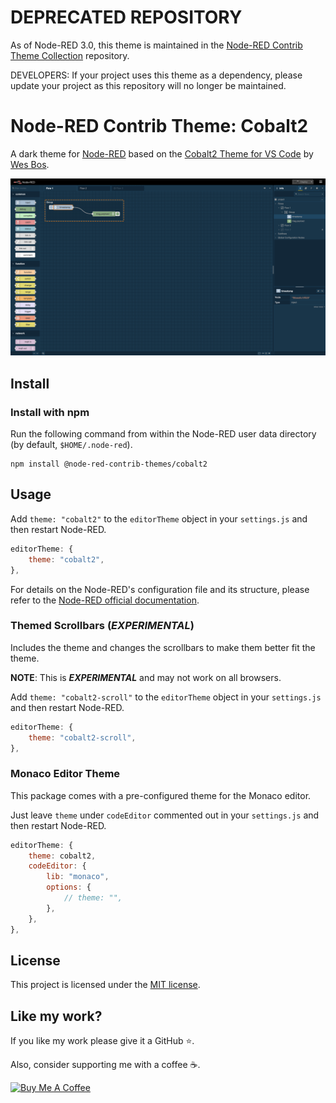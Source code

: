 # DEPRECATED REPOSITORY

As of Node-RED 3.0, this theme is maintained in the [Node-RED Contrib Theme Collection](https://github.com/node-red-contrib-themes/theme-collection) repository.

DEVELOPERS: If your project uses this theme as a dependency, please update your project as this repository will no longer be maintained.

# Node-RED Contrib Theme: Cobalt2

A dark theme for [Node-RED][node-red] based on the [Cobalt2 Theme for VS Code][cobalt2-theme] by [Wes Bos][wes-bos].

![screenshot](https://raw.githubusercontent.com/node-red-contrib-themes/cobalt2/master/images/screenshot.png)

<!-- This theme is part of the [Node-RED Contrib Theme Collection][theme-collection]. -->

## Install

### Install with npm

Run the following command from within the Node-RED user data directory (by default, `$HOME/.node-red`).

```shell
npm install @node-red-contrib-themes/cobalt2
```

## Usage

Add `theme: "cobalt2"` to the `editorTheme` object in your `settings.js` and then restart Node-RED.

```js
editorTheme: {
    theme: "cobalt2",
},
```

For details on the Node-RED's configuration file and its structure, please refer to the [Node-RED official documentation][node-red-doc].

### Themed Scrollbars (*EXPERIMENTAL*)

Includes the theme and changes the scrollbars to make them better fit the theme.

**NOTE**: This is ***EXPERIMENTAL*** and may not work on all browsers.

Add `theme: "cobalt2-scroll"` to the `editorTheme` object in your `settings.js` and then restart Node-RED.

```js
editorTheme: {
    theme: "cobalt2-scroll",
},
```

### Monaco Editor Theme

This package comes with a pre-configured theme for the Monaco editor.

Just leave `theme` under `codeEditor` commented out in your `settings.js` and then restart Node-RED.

```js
editorTheme: {
    theme: cobalt2,
    codeEditor: {
        lib: "monaco",
        options: {
            // theme: "",
        },
    },
},
```

## License

This project is licensed under the [MIT license][license].

## Like my work?

If you like my work please give it a GitHub ⭐️.

Also, consider supporting me with a coffee ☕.

<a href="https://www.buymeacoffee.com/mbonani" target="_blank"><img src="https://cdn.buymeacoffee.com/buttons/v2/default-red.png" alt="Buy Me A Coffee" height="60px"></a>

[cobalt2-theme]: https://marketplace.visualstudio.com/items?itemName=wesbos.theme-cobalt2
[license]: LICENSE
[node-red-doc]: https://nodered.org/docs/user-guide/runtime/configuration#editor-themes
[node-red]: https://nodered.org/
[theme-collection]: https://www.npmjs.com/package/@node-red-contrib-themes/theme-collection
[wes-bos]: http://www.wesbos.com/
